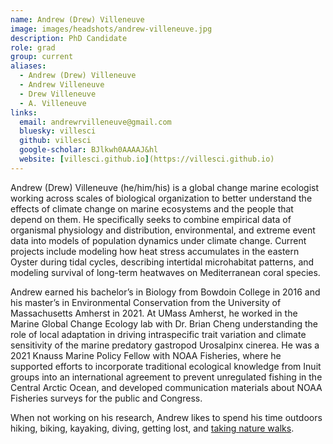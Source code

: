 ```yaml
---
name: Andrew (Drew) Villeneuve
image: images/headshots/andrew-villeneuve.jpg
description: PhD Candidate
role: grad
group: current
aliases:
  - Andrew (Drew) Villeneuve
  - Andrew Villeneuve
  - Drew Villeneuve
  - A. Villeneuve
links:
  email: andrewrvilleneuve@gmail.com
  bluesky: villesci
  github: villesci
  google-scholar: BJlkwh0AAAAJ&hl
  website: [villesci.github.io](https://villesci.github.io)
---
```


Andrew (Drew) Villeneuve (he/him/his) is a global change marine ecologist working across scales of biological organization to better understand the effects of climate change on marine ecosystems and the people that depend on them. He specifically seeks to combine empirical data of organismal physiology and distribution, environmental, and extreme event data into models of population dynamics under climate change. Current projects include modeling how heat stress accumulates in the eastern Oyster during tidal cycles, describing intertidal microhabitat patterns, and modeling survival of long-term heatwaves on Mediterranean coral species. 

Andrew earned his bachelor’s in Biology from Bowdoin College in 2016 and his master’s in Environmental Conservation from the University of Massachusetts Amherst in 2021. At UMass Amherst, he worked in the Marine Global Change Ecology lab with Dr. Brian Cheng understanding the role of local adaptation in driving intraspecific trait variation and climate sensitivity of the marine predatory gastropod Urosalpinx cinerea. He was a 2021 Knauss Marine Policy Fellow with NOAA Fisheries, where he supported efforts to incorporate traditional ecological knowledge from Inuit groups into an international agreement to prevent unregulated fishing in the Central Arctic Ocean, and developed communication materials about NOAA Fisheries surveys for the public and Congress. 

When not working on his research, Andrew likes to spend his time outdoors hiking, biking, kayaking, diving, getting lost, and [taking nature walks](https://www.inaturalist.org/people/1160923). 
